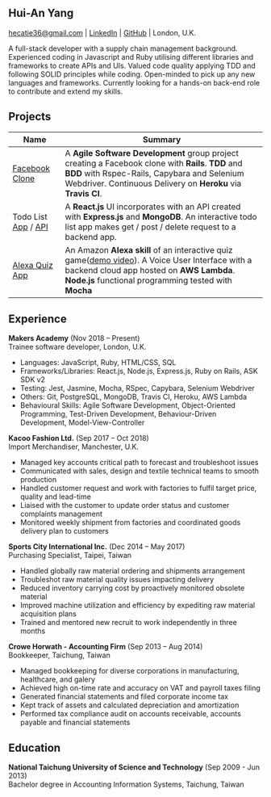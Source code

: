 ## Hui-An Yang
[hecatie36@gmail.com](hecatie36@gmail.com) | [LinkedIn](https://www.linkedin.com/in/hui-an-yang/) | [GitHub](https://github.com/anhuiyang) | London, U.K.

A full-stack developer with a supply chain management background.  Experienced coding in Javascript and Ruby utilising different libraries and frameworks to create APIs and UIs. Valued code quality applying TDD and following SOLID principles while coding. Open-minded to pick up any new languages and frameworks. Currently looking for a hands-on back-end role to contribute and extend my skills.

## Projects

| Name                                                                                                                | Summary                                                                                                                                                                                                                                                                                                                             |
|---------------------------------------------------------------------------------------------------------------------|-------------------------------------------------------------------------------------------------------------------------------------------------------------------------------------------------------------------------------------------------------------------------------------------------------------------------------------|
| [Facebook Clone](https://github.com/anhuiyang/acebook-team-rocket)                                                  | A **Agile Software Development** group project creating a Facebook clone with **Rails**. **TDD** and **BDD** with Rspec-Rails, Capybara and Selenium Webdriver. Continuous Delivery on **Heroku** via **Travis CI**.                                                                                                                                |
| Todo List [App](https://github.com/anhuiyang/todolist_app) / [API](https://github.com/anhuiyang/todolist_api) | A **React.js** UI incorporates with an API created with **Express.js** and **MongoDB**. An interactive todo list app makes get / post / delete request to a backend app.                                                                                                                                                            |
| [Alexa Quiz App](https://github.com/anhuiyang/alexa_node_js_quiz)                                        | An Amazon **Alexa skill** of an interactive quiz game([demo video](https://www.youtube.com/watch?v=u7rnM6qNkW8&feature=youtu.be)). A Voice User Interface with a backend cloud app hosted on **AWS Lambda**. **Node.js** functional programming tested with **Mocha** |

## Experience

**Makers Academy** (Nov 2018 – Present)     
Trainee software developer, London, U.K.
 - Languages: JavaScript, Ruby, HTML/CSS, SQL
 - Frameworks/Libraries: React.js, Node.js, Express.js, Ruby on Rails, ASK SDK v2
 - Testing: Jest, Jasmine, Mocha, RSpec, Capybara, Selenium Webdriver
 - Others: Git, PostgreSQL, MongoDB, Travis CI, Heroku, AWS Lambda
 - Behavioural Skills: Agile Software Development, Object-Oriented Programming, Test-Driven Development, Behaviour-Driven Development, Model-View-Controller

**Kacoo Fashion Ltd.** (Sep 2017 – Oct 2018)    
Import Merchandiser, Manchester, U.K.
 - Managed key accounts critical path to forecast and troubleshoot issues
 - Communicated with sales, design and textile technical teams to smooth production
 - Handled customer request and work with factories to fulfil target price, quality and lead-time
 - Liaised with the customer to update order status and customer complaints management
 - Monitored weekly shipment from factories and coordinated goods delivery plan to customers

**Sports City International Inc.** (Dec 2014 – May 2017)   
Purchasing Specialist, Taipei, Taiwan  
 - Handled globally raw material ordering and shipments arrangement
 - Troubleshot raw material quality issues impacting delivery
 - Reduced inventory carrying cost by proactively monitored obsolete material
 - Improved machine utilization and efficiency by expediting raw material acquisition plans
 - Trained and mentored new recruit to work independently in three months

**Crowe Horwath - Accounting Firm** (Sep 2013 – Aug 2014)   
Bookkeeper, Taichung, Taiwan  
- Managed bookkeeping for diverse corporations in manufacturing, healthcare, and galery
- Achieved high on-time rate and accuracy on VAT and payroll taxes filing
- Generated financial statements and filed corporate income tax
- Kept track of assets and calculated depreciation and amortization
- Performed tax compliance audit on accounts receivable, accounts payable and financial statements

## Education

**National Taichung University of Science and Technology** (Sep 2009 - Jun 2013)  
Bachelor degree in Accounting Information Systems, Taichung, Taiwan
